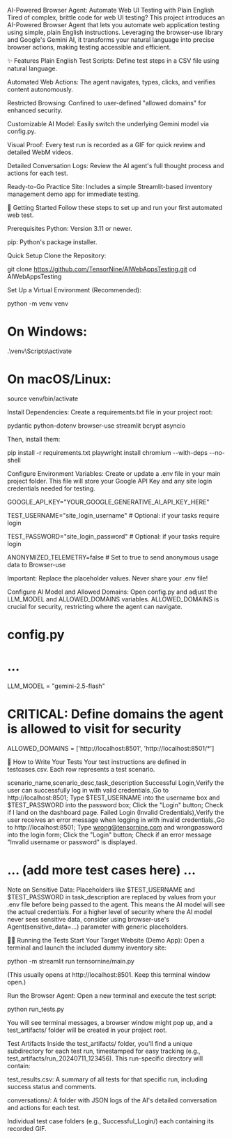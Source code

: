 AI-Powered Browser Agent: Automate Web UI Testing with Plain English
Tired of complex, brittle code for web UI testing? This project introduces an AI-Powered Browser Agent that lets you automate web application testing using simple, plain English instructions. 
Leveraging the browser-use library and Google's Gemini AI, it transforms your natural language into precise browser actions, making testing accessible and efficient.






✨ Features
Plain English Test Scripts: Define test steps in a CSV file using natural language.

Automated Web Actions: The agent navigates, types, clicks, and verifies content autonomously.

Restricted Browsing: Confined to user-defined "allowed domains" for enhanced security.

Customizable AI Model: Easily switch the underlying Gemini model via config.py.

Visual Proof: Every test run is recorded as a GIF for quick review and detailed WebM videos.

Detailed Conversation Logs: Review the AI agent's full thought process and actions for each test.

Ready-to-Go Practice Site: Includes a simple Streamlit-based inventory management demo app for immediate testing.

🚀 Getting Started
Follow these steps to set up and run your first automated web test.

Prerequisites
Python: Version 3.11 or newer.

pip: Python's package installer.

Quick Setup
Clone the Repository:

git clone https://github.com/TensorNine/AIWebAppsTesting.git
cd AIWebAppsTesting

Set Up a Virtual Environment (Recommended):

python -m venv venv
# On Windows:
.\venv\Scripts\activate
# On macOS/Linux:
source venv/bin/activate

Install Dependencies:
Create a requirements.txt file in your project root:

pydantic
python-dotenv
browser-use
streamlit
bcrypt
asyncio

Then, install them:

pip install -r requirements.txt
playwright install chromium --with-deps --no-shell

Configure Environment Variables:
Create or update a .env file in your main project folder. This file will store your Google API Key and any site login credentials needed for testing.

GOOGLE_API_KEY="YOUR_GOOGLE_GENERATIVE_AI_API_KEY_HERE"

TEST_USERNAME="site_login_username" # Optional: if your tasks require login

TEST_PASSWORD="site_login_password" # Optional: if your tasks require login

ANONYMIZED_TELEMETRY=false # Set to true to send anonymous usage data to Browser-use

Important: Replace the placeholder values. Never share your .env file!

Configure AI Model and Allowed Domains:
Open config.py and adjust the LLM_MODEL and ALLOWED_DOMAINS variables. ALLOWED_DOMAINS is crucial for security, restricting where the agent can navigate.

# config.py
# ...
LLM_MODEL = "gemini-2.5-flash"

# CRITICAL: Define domains the agent is allowed to visit for security
ALLOWED_DOMAINS = ['http://localhost:8501', 'http://localhost:8501/*']

📝 How to Write Your Tests
Your test instructions are defined in testcases.csv. Each row represents a test scenario.

scenario_name,scenario_desc,task_description
Successful Login,Verify the user can successfully log in with valid credentials.,Go to http://localhost:8501; Type $TEST_USERNAME into the username box and $TEST_PASSWORD into the password box; Click the "Login" button; Check if I land on the dashboard page.
Failed Login (Invalid Credentials),Verify the user receives an error message when logging in with invalid credentials.,Go to http://localhost:8501; Type wrong@tensornine.com and wrongpassword into the login form; Click the "Login" button; Check if an error message "Invalid username or password" is displayed.
# ... (add more test cases here) ...

Note on Sensitive Data: Placeholders like $TEST_USERNAME and $TEST_PASSWORD in task_description are replaced by values from your .env file before being passed to the agent. This means the AI model will see the actual credentials. For a higher level of security where the AI model never sees sensitive data, consider using browser-use's Agent(sensitive_data=...) parameter with generic placeholders.

🏃‍♀️ Running the Tests
Start Your Target Website (Demo App):
Open a terminal and launch the included dummy inventory site:

python -m streamlit run ternsornine/main.py

(This usually opens at http://localhost:8501. Keep this terminal window open.)

Run the Browser Agent:
Open a new terminal and execute the test script:

python run_tests.py

You will see terminal messages, a browser window might pop up, and a test_artifacts/ folder will be created in your project root.

Test Artifacts
Inside the test_artifacts/ folder, you'll find a unique subdirectory for each test run, timestamped for easy tracking (e.g., test_artifacts/run_20240711_123456). This run-specific directory will contain:

test_results.csv: A summary of all tests for that specific run, including success status and comments.

conversations/: A folder with JSON logs of the AI's detailed conversation and actions for each test.

Individual test case folders (e.g., Successful_Login/) each containing its recorded GIF.

